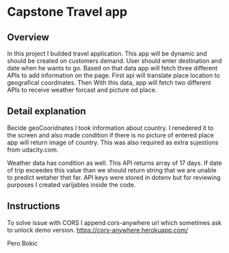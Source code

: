 # Capstone Travel app

## Overview
In this project I builded travel application. This app will be dynamic and should be created on customers demand. User should enter destination and date when he wants to go. Based on that data app will fetch three different APIs to add information on the page. First api will translate place location to geografical coordinates. Then With this data, app will fetch two different APIs to receive weather forcast and picture od place. 

## Detail explanation
Becide geoCooridnates I took information about country. I renedered it to the screen and also made condition if there is no picture of entered place app will return image of country. This was also required as extra sujestions from udacity.com. 

Weather data has condition as well. This API returns array of 17 days. If date of trip exceedes this value than we should return string that we are unable to predict wetaher thet far. 
API keys were stored in dotenv but for reviewing purposes I created varijables inside the code. 

## Instructions
To solve issue with CORS I append cors-anywhere url which sometimes ask to unlock demo version. https://cors-anywhere.herokuapp.com/

Pero Bokic